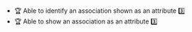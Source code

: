 * <span id="outcome-classDiagrams-associationsAsAttributes-one">:trophy: Able to identify an association shown as an attribute :three:</span>
* <span id="outcome-classDiagrams-associationsAsAttributes-two">:trophy: Able to show an association as an attribute :three:</span>
